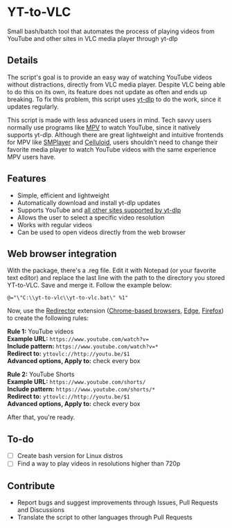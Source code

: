 # YT-to-VLC
Small bash/batch tool that automates the process of playing videos from YouTube and other sites in VLC media player through yt-dlp

## Details
The script's goal is to provide an easy way of watching YouTube videos without distractions, directly from VLC media player. Despite VLC being able to do this on its own, its feature does not update as often and ends up breaking. To fix this problem, this script uses [yt-dlp](https://github.com/yt-dlp/yt-dlp) to do the work, since it updates regularly.

This script is made with less advanced users in mind. Tech savvy users normally use programs like [MPV](https://github.com/mpv-player/mpv) to watch YouTube, since it natively supports yt-dlp. Although there are great lightweight and intuitive frontends for MPV like [SMPlayer](https://github.com/smplayer-dev/smplayer) and [Celluloid](https://github.com/celluloid-player/celluloid), users shouldn't need to change their favorite media player to watch YouTube videos with the same experience MPV users have.

## Features
* Simple, efficient and lightweight
* Automatically download and install yt-dlp updates
* Supports YouTube and [all other sites supported by yt-dlp](https://github.com/yt-dlp/yt-dlp/blob/master/supportedsites.md)
* Allows the user to select a specific video resolution
* Works with regular videos
* Can be used to open videos directly from the web browser

## Web browser integration
With the package, there's a .reg file. Edit it with Notepad (or your favorite text editor) and replace the last line with the path to the directory you stored YT-to-VLC. Save and merge it. Follow the example below:

`@="\"C:\\yt-to-vlc\\yt-to-vlc.bat\" %1"`

Now, use the [Redirector](https://github.com/einaregilsson/Redirector) extension ([Chrome-based browsers](https://chromewebstore.google.com/detail/redirector/ocgpenflpmgnfapjedencafcfakcekcd), [Edge](https://microsoftedge.microsoft.com/addons/detail/redirector/jdhdjbcalnfbmfdpfggcogaegfcjdcfp), [Firefox](https://addons.mozilla.org/firefox/addon/redirector)) to create the following rules:

**Rule 1:** YouTube videos  
**Example URL:** `https://www.youtube.com/watch?v=`  
**Include pattern:** `https://www.youtube.com/watch?v=*`  
**Redirect to:** `yttovlc://http://youtu.be/$1`  
**Advanced options, Apply to:** check every box

**Rule 2:** YouTube Shorts  
**Example URL:** `https://www.youtube.com/shorts/`  
**Include pattern:** `https://www.youtube.com/shorts/*`  
**Redirect to:** `yttovlc://http://youtu.be/$1`  
**Advanced options, Apply to:** check every box

After that, you're ready.

## To-do
- [ ] Create bash version for Linux distros
- [ ] Find a way to play videos in resolutions higher than 720p

## Contribute
* Report bugs and suggest improvements through Issues, Pull Requests and Discussions
* Translate the script to other languages through Pull Requests
